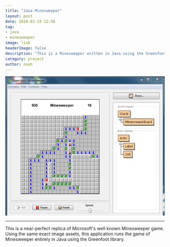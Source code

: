 ```yaml
---
title: "Java Minesweeper"
layout: post
date: 2018-03-19 12:50
tag:
- java
- minesweeper
image: link
headerImage: false
description: "This is a Minesweeper written in Java using the Greenfoot IDE."
category: project
author: noah
---
```


![Screenshot](https://raw.githubusercontent.com/noah978/Java-Minesweeper/master/MinesweeperDemo.PNG)

---

This is a near-perfect replica of Microsoft's well known Minesweeper game. Using the same exact image assets, this application runs the game of Minesweeper entirely in Java using the Greenfoot library.
